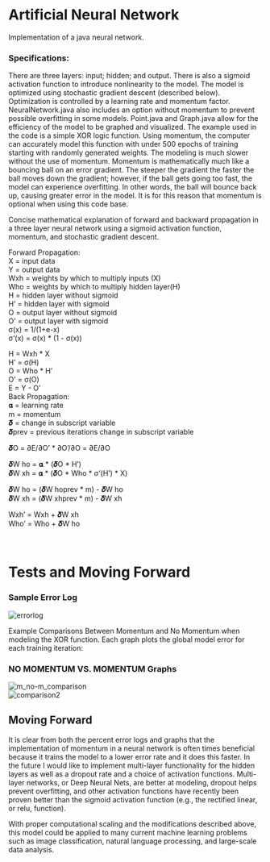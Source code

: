 # Artificial Neural Network
Implementation of a java neural network. 

### Specifications: 
There are three layers: input; hidden; and output. There is also a sigmoid activation function to introduce nonlinearity to the model. The model is optimized using stochastic gradient descent (described below). Optimization is controlled by a learning rate and momentum factor. NeuralNetwork.java also includes an option without momentum to prevent possible overfitting in some models. Point.java and Graph.java allow for the efficiency of the model to be graphed and visualized.
The example used in the code is a simple XOR logic function. Using momentum, the computer can accurately model this function with under 500 epochs of training starting with randomly generated weights. The modeling is much slower without the use of momentum.
Momentum is mathematically much like a bouncing ball on an error gradient. The steeper the gradient the faster the ball moves down the gradient; however, if the ball gets going too fast, the model can experience overfitting. In other words, the ball will bounce back up, causing greater error in the model. It is for this reason that momentum is optional when using this code base.  

Concise mathematical explanation of forward and backward propagation in a three layer neural network using a sigmoid activation function, momentum, and stochastic gradient descent.

Forward Propagation:<br />
X = input data<br />
Y = output data<br />
Wxh = weights by which to multiply inputs (X)<br />
Who = weights by which to multiply hidden layer(H) <br />
H = hidden layer without sigmoid<br />
H’ = hidden layer with sigmoid<br />
O = output layer without sigmoid<br />
O’ = output layer with sigmoid<br />
σ(x) = 1/(1+e-x)<br />
σ’(x) = σ(x) * (1 - σ(x))<br />

H = Wxh * X<br />
H’ = σ(H)<br />
O = Who * H’<br />
O’ = σ(O)<br />
E = Y - O’<br />
Back Propagation:<br />
𝛂 = learning rate<br />
m = momentum<br />
𝜹 = change in subscript variable<br />
𝜹prev = previous iterations change in subscript variable

𝜹O = ∂E/∂O’ * ∂O’/∂O = ∂E/∂O

𝜹W ho = 𝛂 * (𝜹O * H’)<br />
𝜹W xh = 𝛂 * (𝜹O * Who * σ’(H’) * X)<br />

𝜹W ho = (𝜹W hoprev * m) - 𝜹W ho<br />
𝜹W xh = (𝜹W xhprev * m) - 𝜹W xh<br />

Wxh’ = Wxh + 𝜹W xh<br />
Who’ = Who + 𝜹W ho






 <br />

# Tests and Moving Forward

### Sample Error Log

![errorlog](https://user-images.githubusercontent.com/22607081/34455159-8e26cc3c-ed3e-11e7-933e-c9793c7ea86c.JPG)

Example Comparisons Between Momentum and No Momentum when modeling the XOR function. Each graph plots the global model error for each training iteration:

### NO MOMENTUM VS. MOMENTUM Graphs
![m_no-m_comparison](https://user-images.githubusercontent.com/22607081/34455125-e3102f96-ed3d-11e7-98a1-e192b65f3aa8.JPG) <br />
![comparison2](https://user-images.githubusercontent.com/22607081/34455148-5836721c-ed3e-11e7-9fc6-7f5924da4514.JPG)

## Moving Forward

It is clear from both the percent error logs and graphs that the implementation of momentum in a neural network is often times beneficial because it trains the model to a lower error rate and it does this faster.
In the future I would like to implement multi-layer functionality for the hidden layers as well as a dropout rate and a choice of activation functions. Multi-layer networks, or Deep Neural Nets, are better at modeling, dropout helps prevent overfitting, and other activation functions have recently been proven better than the sigmoid activation function (e.g., the rectified linear, or relu, function).

With proper computational scaling and the modifications described above, this model could be applied to many current machine learning problems such as image classification, natural language processing, and large-scale data analysis. 
